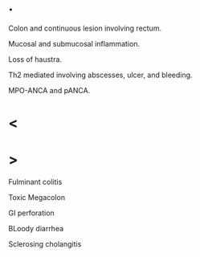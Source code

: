 # .

Colon and continuous lesion involving rectum.

Mucosal and submucosal inflammation.

Loss of haustra.

Th2 mediated involving abscesses, ulcer, and bleeding.

MPO-ANCA and pANCA.

# <

# >

Fulminant colitis

Toxic Megacolon

GI perforation

BLoody diarrhea

Sclerosing cholangitis
